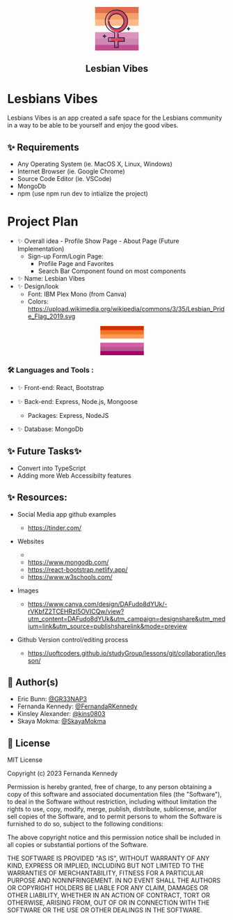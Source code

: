 <p align="center">
 <img width="100px" src="./front-end/public/favicon.ico" align="center" alt="Lesbians Vibes" />
 <h2 align="center">Lesbian Vibes</h2>

# Lesbians Vibes

Lesbians Vibes is an app created a safe space for the Lesbians community in a way to be able to be yourself and enjoy the good vibes.

## ✨ Requirements

- Any Operating System (ie. MacOS X, Linux, Windows)
- Internet Browser (ie. Google Chrome)
- Source Code Editor (ie. VSCode)
- MongoDb
- npm (use npm run dev to intialize the project)

# Project Plan

- ✨ Overall idea - Profile Show Page - About Page (Future Implementation)
  - Sign-up Form/Login Page:
    - Profile Page and Favorites
    - Search Bar Component found on most components
- ✨ Name: Lesbian Vibes
- ✨ Design/look
  - Font: IBM Plex Mono (from Canva)
  - Colors: https://upload.wikimedia.org/wikipedia/commons/3/35/Lesbian_Pride_Flag_2019.svg
  <p align="center">
  <img width="100px" src="./front-end/public/Lesbian_pride_flag_2018.svg.png" align="center"

### :hammer_and_wrench: Languages and Tools :

- ✨ Front-end: React, Bootstrap
- ✨ Back-end: Express, Node.js, Mongoose

  - Packages: Express, NodeJS

- ✨ Database: MongoDb

## ✨ Future Tasks✨

- Convert into TypeScript
- Adding more Web Accessibilty features

## ✨ Resources:

- Social Media app github examples

  - https://tinder.com/

- Websites

  -
  - https://www.mongodb.com/
  - https://react-bootstrap.netlify.app/
  - https://www.w3schools.com/

- Images
  - https://www.canva.com/design/DAFudo8dYUk/-rVKbfZ2TCEHRzI5OVICQw/view?utm_content=DAFudo8dYUk&utm_campaign=designshare&utm_medium=link&utm_source=publishsharelink&mode=preview
- Github Version control/editing process
  - https://uoftcoders.github.io/studyGroup/lessons/git/collaboration/lesson/

## 👤 Author(s)

- Eric Bunn: [@GR33NAP3](https://github.com/GR33NAP3)
- Fernanda Kennedy: [@FernandaRKennedy](https://github.com/FernandaRKennedy)
- Kinsley Alexander: [@kins0803](https://github.com/kins0803)
- Skaya Mokma: [@SkayaMokma](https://github.com/SkayaMokma)

## 📝 License

MIT License

Copyright (c) 2023 Fernanda Kennedy

Permission is hereby granted, free of charge, to any person obtaining a copy
of this software and associated documentation files (the "Software"), to deal
in the Software without restriction, including without limitation the rights
to use, copy, modify, merge, publish, distribute, sublicense, and/or sell
copies of the Software, and to permit persons to whom the Software is
furnished to do so, subject to the following conditions:

The above copyright notice and this permission notice shall be included in all
copies or substantial portions of the Software.

THE SOFTWARE IS PROVIDED "AS IS", WITHOUT WARRANTY OF ANY KIND, EXPRESS OR
IMPLIED, INCLUDING BUT NOT LIMITED TO THE WARRANTIES OF MERCHANTABILITY,
FITNESS FOR A PARTICULAR PURPOSE AND NONINFRINGEMENT. IN NO EVENT SHALL THE
AUTHORS OR COPYRIGHT HOLDERS BE LIABLE FOR ANY CLAIM, DAMAGES OR OTHER
LIABILITY, WHETHER IN AN ACTION OF CONTRACT, TORT OR OTHERWISE, ARISING FROM,
OUT OF OR IN CONNECTION WITH THE SOFTWARE OR THE USE OR OTHER DEALINGS IN THE
SOFTWARE.
